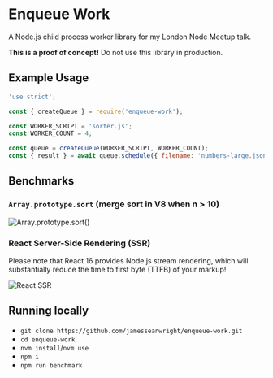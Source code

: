 # Enqueue Work

A Node.js child process worker library for my London Node Meetup talk.

**This is a proof of concept!** Do not use this library in production.

## Example Usage

```js
'use strict';

const { createQueue } = require('enqueue-work');

const WORKER_SCRIPT = 'sorter.js';
const WORKER_COUNT = 4;

const queue = createQueue(WORKER_SCRIPT, WORKER_COUNT);
const { result } = await queue.schedule({ filename: 'numbers-large.json' });
```

## Benchmarks

### `Array.prototype.sort` (merge sort in V8 when n > 10)

![Array.prototype.sort()](https://i.imgur.com/wwEEQHu.png)


### React Server-Side Rendering (SSR)

Please note that React 16 provides Node.js stream rendering, which will substantially reduce the time to first byte (TTFB) of your markup!

![React SSR](https://i.imgur.com/Sy9xEM3.png)

## Running locally

* `git clone https://github.com/jamesseanwright/enqueue-work.git`
* `cd enqueue-work`
* `nvm install`/`nvm use`
* `npm i`
* `npm run benchmark`
